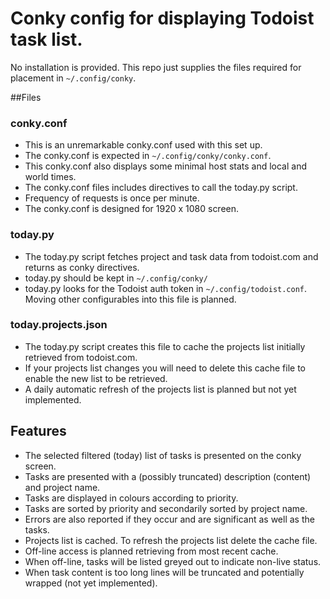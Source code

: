 <!-- vim: set ft=markdown spell: -->

# Conky config for displaying Todoist task list.

No installation is provided.
This repo just supplies the files required for placement in ``~/.config/conky``.

##Files

### conky.conf

- This is an unremarkable conky.conf used with this set up.
- The conky.conf is expected in ``~/.config/conky/conky.conf``.
- This conky.conf also displays some minimal host stats and local and world times.
- The conky.conf files includes directives to call the today.py script.
- Frequency of requests is once per minute.
- The conky.conf is designed for 1920 x 1080 screen.

### today.py

- The today.py script fetches project and task data from todoist.com and returns as conky directives.
- today.py should be kept in ``~/.config/conky/``
- today.py looks for the Todoist auth token in ``~/.config/todoist.conf``. Moving other configurables into this file is planned.

### today.projects.json

- The today.py script creates this file to cache the projects list initially retrieved from todoist.com.
- If your projects list changes you will need to delete this cache file to enable the new list to be retrieved.
- A daily automatic refresh of the projects list is planned but not yet implemented.

## Features

- The selected filtered (today) list of tasks is presented on the conky screen.
- Tasks are presented with a (possibly truncated) description (content) and project name.
- Tasks are displayed in colours according to priority.
- Tasks are sorted by priority and secondarily sorted by project name.
- Errors are also reported if they occur and are significant as well as the tasks.
- Projects list is cached. To refresh the projects list delete the cache file.
- Off-line access is planned retrieving from most recent cache.
- When off-line, tasks will be listed greyed out to indicate non-live status.
- When task content is too long lines will be truncated and potentially wrapped (not yet implemented).

